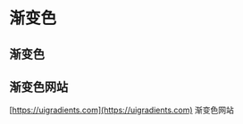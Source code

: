 # 渐变色

## 渐变色
<template>
  <div class="wrapper" v-for="color of colors">
    <div v-for="item of color.colorArr" class="item one" :style="{ backgroundColor: item }"></div>
    <p class="txt">
      <span v-for="item of color.colorArr">{{item}}, </span>
    </p>
    <div v-for="(item, index) of color.colorArr" v-if="index !== color.colorArr.length-1" class="item two" :style="{ background: 'linear-gradient(to bottom right, ' + item + ',' + color.colorArr[++index] + ')' }"></div>
    <div class="item two" :style="{ background: color.colorArr.slice(-1) }"></div>
  </div>
</template>


## 渐变色网站
[https://uigradients.com](https://uigradients.com) 渐变色网站

<script>
export default {
  data() {
    return {
      colors: [{
        colorArr: ['#4e4d4d', '#8f63de', '#da20a9', '#ff54af', '#f2c87c']
      },{
        colorArr: ['#541d61', '#8f3066', '#c05166', '#e88666', '#fcb76f']
      },{
        colorArr: ['#205374', '#27a09e', '#30ce88', '#7de393', '#d3f5ce']
      },{
        colorArr: ['#014289', '#006faf', '#009ac0', '#00ccbc', '#60f3ab']
      },{
        colorArr: ['#4c3633', '#795a70', '#8f86a6', '#a3b5c1', '#c8dcd2']
      },{
        colorArr: ['#1f4e5a', '#009c8e', '#ffdb6a', '#ffa658', '#ea5f40']
      },{
        colorArr: ['#3b3b3b', '#8c6a3f', '#ffda20', '#f3df7a', '#f7f5df']
      },{
        colorArr: ['#5d4057', '#848689', '#a8caba', '#c9d7b2', '#ebe3aa']
      },{
        colorArr: ['#6d6875', '#b4838d', '#e5989b', '#ffb4a2', '#ffccb2']
      }]
    }
  }
}
</script>

<style scoped>
.wrapper {
  display: inline-block;
  width: 330px;
  margin-top: 15px;
  margin-bottom: 30px;
  text-align: center;
  padding: 20px 10px;
  transition: .3s;
  margin-right: 10px;
}
.wrapper:hover {
  transform: scale(1.01);
  box-shadow: 0 2px 12px 0 rgba(0,0,0,0.1);
  cursor: pointer;
}
.item {
  display: inline-block;
  width: 50px;
  height: 50px;
  border-radius: 10px;
  transform: rotate(-45deg);
}
.txt {
  font-size: 14px;
}
</style>